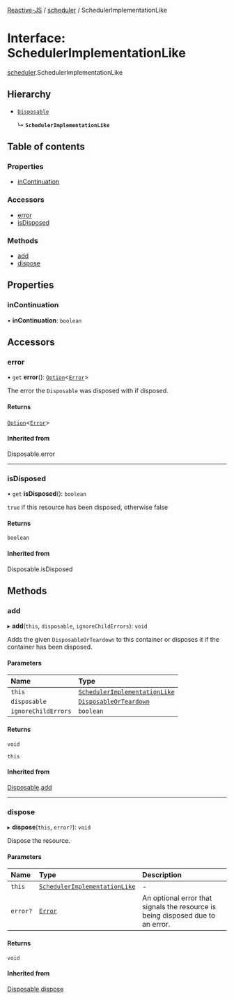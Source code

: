 [Reactive-JS](../README.md) / [scheduler](../modules/scheduler.md) / SchedulerImplementationLike

# Interface: SchedulerImplementationLike

[scheduler](../modules/scheduler.md).SchedulerImplementationLike

## Hierarchy

- [`Disposable`](../classes/disposable.Disposable.md)

  ↳ **`SchedulerImplementationLike`**

## Table of contents

### Properties

- [inContinuation](scheduler.SchedulerImplementationLike.md#incontinuation)

### Accessors

- [error](scheduler.SchedulerImplementationLike.md#error)
- [isDisposed](scheduler.SchedulerImplementationLike.md#isdisposed)

### Methods

- [add](scheduler.SchedulerImplementationLike.md#add)
- [dispose](scheduler.SchedulerImplementationLike.md#dispose)

## Properties

### inContinuation

• **inContinuation**: `boolean`

## Accessors

### error

• `get` **error**(): [`Option`](../modules/option.md#option)<[`Error`](disposable.Error.md)\>

The error the `Disposable` was disposed with if disposed.

#### Returns

[`Option`](../modules/option.md#option)<[`Error`](disposable.Error.md)\>

#### Inherited from

Disposable.error

___

### isDisposed

• `get` **isDisposed**(): `boolean`

`true` if this resource has been disposed, otherwise false

#### Returns

`boolean`

#### Inherited from

Disposable.isDisposed

## Methods

### add

▸ **add**(`this`, `disposable`, `ignoreChildErrors`): `void`

Adds the given `DisposableOrTeardown` to this container or disposes it if the container has been disposed.

#### Parameters

| Name | Type |
| :------ | :------ |
| `this` | [`SchedulerImplementationLike`](scheduler.SchedulerImplementationLike.md) |
| `disposable` | [`DisposableOrTeardown`](../modules/disposable.md#disposableorteardown) |
| `ignoreChildErrors` | `boolean` |

#### Returns

`void`

`this`

#### Inherited from

[Disposable](../classes/disposable.Disposable.md).[add](../classes/disposable.Disposable.md#add)

___

### dispose

▸ **dispose**(`this`, `error?`): `void`

Dispose the resource.

#### Parameters

| Name | Type | Description |
| :------ | :------ | :------ |
| `this` | [`SchedulerImplementationLike`](scheduler.SchedulerImplementationLike.md) | - |
| `error?` | [`Error`](disposable.Error.md) | An optional error that signals the resource is being disposed due to an error. |

#### Returns

`void`

#### Inherited from

[Disposable](../classes/disposable.Disposable.md).[dispose](../classes/disposable.Disposable.md#dispose)
